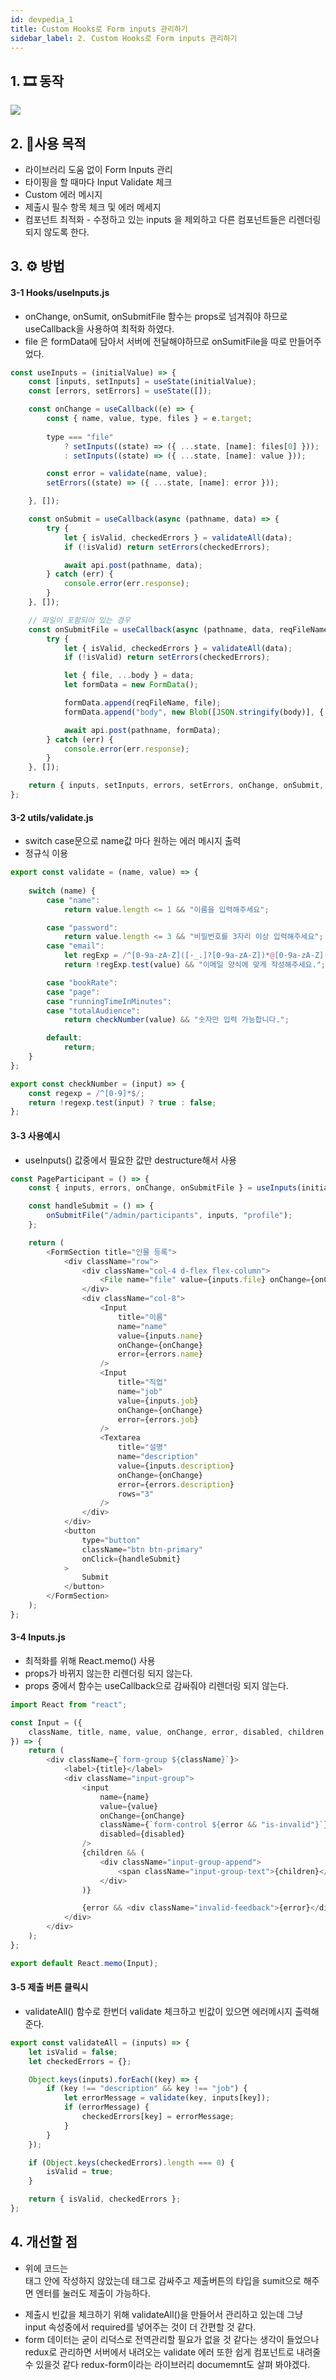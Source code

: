 ```yaml
---
id: devpedia_1
title: Custom Hooks로 Form inputs 관리하기
sidebar_label: 2. Custom Hooks로 Form inputs 관리하기
---
```


## 1. 🎞 동작
![](https://user-images.githubusercontent.com/29701385/106356341-4a459e80-6342-11eb-8b97-f2f1eb117dfe.gif)

## 2. 🍳사용 목적
- 라이브러리 도움 없이 Form Inputs 관리
- 타이핑을 할 때마다 Input Validate 체크
- Custom 에러 메시지
- 제출시 필수 항목 체크 및 에러 메세지
- 컴포넌트 최적화 - 수정하고 있는 inputs 을 제외하고 다른 컴포넌트들은 리렌더링 되지 않도록 한다.

## 3. ⚙ 방법

####  3-1 Hooks/useInputs.js
- onChange, onSumit, onSubmitFile 함수는 props로 넘겨줘야 하므로 useCallback을 사용하여 최적화 하였다. 
- file 은 formData에 담아서 서버에 전달해야하므로 onSumitFile을 따로 만들어주었다.

```jsx
const useInputs = (initialValue) => {
    const [inputs, setInputs] = useState(initialValue);
    const [errors, setErrors] = useState([]);

    const onChange = useCallback((e) => {
        const { name, value, type, files } = e.target;
        
        type === "file"
            ? setInputs((state) => ({ ...state, [name]: files[0] }));
            : setInputs((state) => ({ ...state, [name]: value }));

        const error = validate(name, value);
        setErrors((state) => ({ ...state, [name]: error }));

    }, []);

    const onSubmit = useCallback(async (pathname, data) => {
        try {
            let { isValid, checkedErrors } = validateAll(data);
            if (!isValid) return setErrors(checkedErrors);

            await api.post(pathname, data);
        } catch (err) {
            console.error(err.response);
        }
    }, []);

    // 파일이 포함되어 있는 경우
    const onSubmitFile = useCallback(async (pathname, data, reqFileName) => {
        try {
            let { isValid, checkedErrors } = validateAll(data);
            if (!isValid) return setErrors(checkedErrors);

            let { file, ...body } = data;
            let formData = new FormData();

            formData.append(reqFileName, file);
            formData.append("body", new Blob([JSON.stringify(body)], { type: "application/json" }));

            await api.post(pathname, formData);
        } catch (err) {
            console.error(err.response);
        }
    }, []);

    return { inputs, setInputs, errors, setErrors, onChange, onSubmit, onSubmitFile };
};
```
#### 3-2 utils/validate.js
- switch case문으로 name값 마다 원하는 에러 메시지 출력
- 정규식 이용
```js
export const validate = (name, value) => {
    
    switch (name) {
        case "name":
            return value.length <= 1 && "이름을 입력해주세요";

        case "password":
            return value.length <= 3 && "비밀번호를 3자리 이상 입력해주세요";
        case "email":
            let regExp = /^[0-9a-zA-Z]([-_.]?[0-9a-zA-Z])*@[0-9a-zA-Z]([-_.]?[0-9a-zA-Z])*\.[a-zA-Z]{2,3}$/i;
            return !regExp.test(value) && "이메일 양식에 맞게 작성해주세요.";

        case "bookRate":
        case "page":
        case "runningTimeInMinutes":
        case "totalAudience":
            return checkNumber(value) && "숫자만 입력 가능합니다.";

        default:
            return;
    }
};

export const checkNumber = (input) => {
    const regexp = /^[0-9]*$/;
    return !regexp.test(input) ? true : false;
};
```

#### 3-3 사용예시
- useInputs() 값중에서 필요한 값만 destructure해서 사용

```js
const PageParticipant = () => {
    const { inputs, errors, onChange, onSubmitFile } = useInputs(initialValue);

    const handleSubmit = () => {
        onSubmitFile("/admin/participants", inputs, "profile");
    };

    return (
        <FormSection title="인물 등록">
            <div className="row">
                <div className="col-4 d-flex flex-column">
                    <File name="file" value={inputs.file} onChange={onChange} />
                </div>
                <div className="col-8">
                    <Input
                        title="이름"
                        name="name"
                        value={inputs.name}
                        onChange={onChange}
                        error={errors.name}
                    />
                    <Input
                        title="직업"
                        name="job"
                        value={inputs.job}
                        onChange={onChange}
                        error={errors.job}
                    />
                    <Textarea
                        title="설명"
                        name="description"
                        value={inputs.description}
                        onChange={onChange}
                        error={errors.description}
                        rows="3"
                    />
                </div>
            </div>
            <button
                type="button"
                className="btn btn-primary"
                onClick={handleSubmit}
            >
                Submit
            </button>
        </FormSection>
    );
};
```

#### 3-4 Inputs.js 
- 최적화를 위해 React.memo() 사용
- props가 바뀌지 않는한 리렌더링 되지 않는다.
- props 중에서 함수는 useCallback으로 감싸줘야 리렌더링 되지 않는다.
```js
import React from "react";

const Input = ({ 
    className, title, name, value, onChange, error, disabled, children,
}) => {
    return (
        <div className={`form-group ${className}`}>
            <label>{title}</label>
            <div className="input-group">
                <input
                    name={name}
                    value={value}
                    onChange={onChange}
                    className={`form-control ${error && "is-invalid"}`}
                    disabled={disabled}
                />
                {children && (
                    <div className="input-group-append">
                        <span className="input-group-text">{children}</span>
                    </div>
                )}

                {error && <div className="invalid-feedback">{error}</div>}
            </div>
        </div>
    );
};

export default React.memo(Input);
```

#### 3-5 제출 버튼 클릭시
- validateAll() 함수로 한번더 validate 체크하고 빈값이 있으면 에러메시지 출력해준다.
```js
export const validateAll = (inputs) => {
    let isValid = false;
    let checkedErrors = {};

    Object.keys(inputs).forEach((key) => {
        if (key !== "description" && key !== "job") {
            let errorMessage = validate(key, inputs[key]);
            if (errorMessage) {
                checkedErrors[key] = errorMessage;
            }
        }
    });

    if (Object.keys(checkedErrors).length === 0) {
        isValid = true;
    }

    return { isValid, checkedErrors };
};
```


## 4. 개선할 점
- 위에 코드는 <form> 태그 안에 작성하지 않았는데 <form> 태그로 감싸주고 제출버튼의 타입을 sumit으로 해주면 엔터를 눌러도 제출이 가능하다.
- 제출시 빈값을 체크하기 위해 validateAll()을 만들어서 관리하고 있는데 그냥 input 속성중에서 required를 넣어주는 것이 더 간편할 것 같다.
- form 데이터는 굳이 리덕스로 전역관리할 필요가 없을 것 같다는 생각이 들었으나 redux로 관리하면 서버에서 내려오는 validate 에러 또한 쉽게 컴포넌트로 내려줄 수 있을것 같다 redux-form이라는 라이브러리 documemnt도 살펴 봐야겠다.
